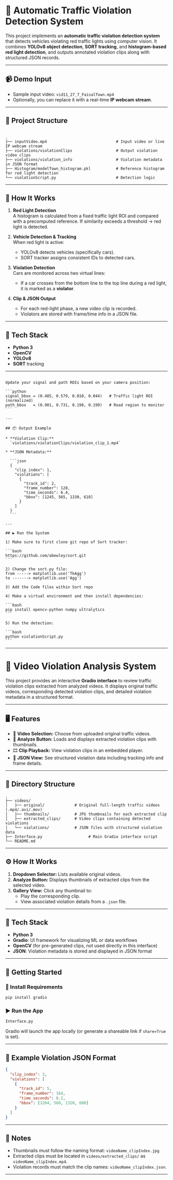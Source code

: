 # 🚦 Automatic Traffic Violation Detection System

This project implements an **automatic traffic violation detection system** that detects vehicles violating red traffic lights using computer vision. It combines **YOLOv8 object detection**, **SORT tracking**, and **histogram-based red light detection**, and outputs annotated violation clips along with structured JSON records.

---

## 📹 Demo Input

- Sample input video: `vid11_27_7_FaisalTown.mp4`
- Optionally, you can replace it with a real-time **IP webcam stream**.

---

## 📁 Project Structure

```

.
├── inputVideo.mp4                              # Input video or live IP webcam stream
├── violations/violationClips                   # Output violation video clips
├── violations/violation_info                   # Violation metadata in JSON format
├── Histogram/modelTown_histogram.pkl           # Reference histogram for red light detection
└── violationScript.py                          # Detection logic

````

---

## 🚀 How It Works

1. **Red Light Detection**  
   A histogram is calculated from a fixed traffic light ROI and compared with a precomputed reference. If similarity exceeds a threshold → red light is detected.

2. **Vehicle Detection & Tracking**  
   When red light is active:
   - YOLOv8 detects vehicles (specifically cars).
   - SORT tracker assigns consistent IDs to detected cars.

3. **Violation Detection**  
   Cars are monitored across two virtual lines:
   - If a car crosses from the bottom line to the top line during a red light, it is marked as a **violator**.

4. **Clip & JSON Output**  
   - For each red-light phase, a new video clip is recorded.
   - Violators are stored with frame/time info in a JSON file.

---

## 🧠 Tech Stack

- **Python 3**
- **OpenCV**
- **YOLOv8** 
- **SORT** tracking


---


````

Update your signal and path ROIs based on your camera position:

```python
signal_bbox = (0.485, 0.579, 0.010, 0.044)   # Traffic light ROI (normalized)
path_bbox   = (0.901, 0.731, 0.198, 0.199)   # Road region to monitor
```

---

## 📦 Output Example

* **Violation Clip:**
  `violations/violationClips/violation_clip_1.mp4`

* **JSON Metadata:**

  ```json
  {
    "clip_index": 1,
    "violations": [
      {
        "track_id": 2,
        "frame_number": 128,
        "time_seconds": 6.4,
        "bbox": [1245, 565, 1330, 610]
      }
    ]
  }
  ```

---

## ▶️ Run the System

1) Make sure to first clone git repo of Sort tracker:

```bash
https://github.com/abewley/sort.git
```

2) Change the sort.py file: 
from -----> matplotlib.use('TkAgg')
to -------> matplotlib.use('Agg')

3) Add the Code files within Sort repo 

4) Make a virtual environment and then install dependencies:

```bash
pip install opencv-python numpy ultralytics
```

5) Run the detection:

```bash
python violationScript.py
```

````
---

# 🎥 Video Violation Analysis System

This project provides an interactive **Gradio interface** to review traffic violation clips extracted from analyzed videos. It displays original traffic videos, corresponding detected violation clips, and detailed violation metadata in a structured format.

---

## 🖥️ Features

- 📂 **Video Selection:** Choose from uploaded original traffic videos.
- 🧠 **Analyze Button:** Loads and displays extracted violation clips with thumbnails.
- 🎞️ **Clip Playback:** View violation clips in an embedded player.
- 📄 **JSON View:** See structured violation data including tracking info and frame details.

---

## 📁 Directory Structure

```
.
├── videos/
│   ├── original/             # Original full-length traffic videos (.mp4/.avi/.mov)
│   ├── thumbnails/           # JPG thumbnails for each extracted clip
│   ├── extracted_clips/      # Video clips containing detected violations
│   └── violations/           # JSON files with structured violation data
├── Interface.py                    # Main Gradio interface script
└── README.md
```

---

## ⚙️ How It Works

1. **Dropdown Selector:** Lists available original videos.
2. **Analyze Button:** Displays thumbnails of extracted clips from the selected video.
3. **Gallery View:** Click any thumbnail to:
   - Play the corresponding clip.
   - View associated violation details from a `.json` file.

---

## 🧠 Tech Stack

- **Python 3**
- **Gradio**: UI framework for visualizing ML or data workflows
- **OpenCV** (for pre-generated clips, not used directly in this interface)
- **JSON**: Violation metadata is stored and displayed in JSON format

---

## 🚀 Getting Started

### 🔧 Install Requirements

```bash
pip install gradio
```

### ▶️ Run the App

```bash
Interface.py
```

Gradio will launch the app locally (or generate a shareable link if `share=True` is set).

---

## 📂 Example Violation JSON Format

```json
{
  "clip_index": 3,
  "violations": [
    {
      "track_id": 5,
      "frame_number": 164,
      "time_seconds": 8.2,
      "bbox": [1204, 560, 1320, 600]
    }
  ]
}
```

---

## 📌 Notes

- Thumbnails must follow the naming format: `videoName_clipIndex.jpg`.
- Extracted clips must be located in `videos/extracted_clips/` as `videoName_clipIndex.mp4`.
- Violation records must match the clip names: `videoName_clipIndex.json`.

---
